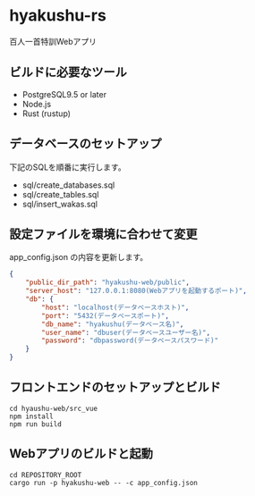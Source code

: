 # hyakushu-rs

百人一首特訓Webアプリ

## ビルドに必要なツール

* PostgreSQL9.5 or later
* Node.js
* Rust (rustup)

## データベースのセットアップ

下記のSQLを順番に実行します。

* sql/create_databases.sql
* sql/create_tables.sql
* sql/insert_wakas.sql

## 設定ファイルを環境に合わせて変更

app_config.json の内容を更新します。

```json
{
    "public_dir_path": "hyakushu-web/public",
    "server_host": "127.0.0.1:8080(Webアプリを起動するポート)",
    "db": {
        "host": "localhost(データベースホスト)",
        "port": "5432(データベースポート)",
        "db_name": "hyakushu(データベース名)",
        "user_name": "dbuser(データベースユーザー名)",
        "password": "dbpassword(データベースパスワード)"
    }
}
```

## フロントエンドのセットアップとビルド

```
cd hyaushu-web/src_vue
npm install
npm run build
```

## Webアプリのビルドと起動

```
cd REPOSITORY_ROOT
cargo run -p hyakushu-web -- -c app_config.json
```